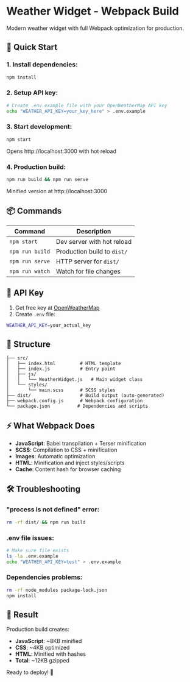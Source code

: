 # Weather Widget - Webpack Build

Modern weather widget with full Webpack optimization for production.

## 🚀 Quick Start

### 1. Install dependencies:
```bash
npm install
```

### 2. Setup API key:
```bash
# Create .env.example file with your OpenWeatherMap API key
echo "WEATHER_API_KEY=your_key_here" > .env.example
```

### 3. Start development:
```bash
npm start
```
Opens http://localhost:3000 with hot reload

### 4. Production build:
```bash
npm run build && npm run serve
```
Minified version at http://localhost:3000

## 📦 Commands

| Command | Description |
|---------|-------------|
| `npm start` | Dev server with hot reload |
| `npm run build` | Production build to `dist/` |
| `npm run serve` | HTTP server for `dist/` |
| `npm run watch` | Watch for file changes |

## 🔑 API Key

1. Get free key at [OpenWeatherMap](https://openweathermap.org/api)
2. Create `.env` file:
```bash
WEATHER_API_KEY=your_actual_key
```

## 📁 Structure

```
├── src/
│   ├── index.html         # HTML template
│   ├── index.js           # Entry point
│   ├── js/
│   │   └── WeatherWidget.js   # Main widget class
│   └── styles/
│       └── main.scss      # SCSS styles
├── dist/                  # Build output (auto-generated)
├── webpack.config.js      # Webpack configuration
└── package.json          # Dependencies and scripts
```

## ⚡ What Webpack Does

- **JavaScript**: Babel transpilation + Terser minification
- **SCSS**: Compilation to CSS + minification
- **Images**: Automatic optimization
- **HTML**: Minification and inject styles/scripts
- **Cache**: Content hash for browser caching

## 🛠️ Troubleshooting

### "process is not defined" error:
```bash
rm -rf dist/ && npm run build
```

### .env file issues:
```bash
# Make sure file exists
ls -la .env.example
echo "WEATHER_API_KEY=test" > .env.example
```

### Dependencies problems:
```bash
rm -rf node_modules package-lock.json
npm install
```

## 🎯 Result

Production build creates:
- **JavaScript**: ~8KB minified
- **CSS**: ~4KB optimized
- **HTML**: Minified with hashes
- **Total**: ~12KB gzipped

Ready to deploy! 🚀